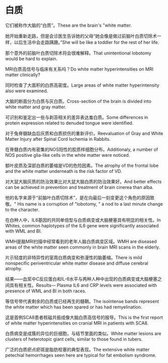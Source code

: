# 白质

<p><span class="chinese">它们被称作大脑的“白质”。</span><span class="english">These are the brain's "white matter.</span></p>

<p><span class="chinese">她开始重新走路，但是会诊医生告诉她的父母“她会像是做过前脑叶白质切除术一样，以后生活中会走路蹒跚。”</span><span class="english">She will be like a toddler for the rest of her life.</span></p>

<p><span class="chinese">那个意外的前脑叶白质切除术将会很难解释。</span><span class="english">That unintentional lobotomy would be hard to explain.</span></p>

<p><span class="chinese">MRI白质高信号与临床有关系吗？</span><span class="english">Do white matter hyperintensities on MRI matter clinically?</span></p>

<p><span class="chinese">同时检查了大面积的白质高密度。</span><span class="english">Large areas of white matter hyperintensity also were examined.</span></p>

<p><span class="chinese">大脑的断面分为白质与灰白质。</span><span class="english">Cross-section of the brain is divided into white matter and gray matter.</span></p>

<p><span class="chinese">可识别和鉴定出一些与剥苔相关的差异表达蚩白质。</span><span class="english">Some differences in protein expression related to denuded tongue were identified.</span></p>

<p><span class="chinese">对于兔脊髓缺血后灰质和白质损伤的重新评价。</span><span class="english">Reevaluation of Gray and White Matter Injury after Spinal Cord Ischemia in Rabbits.</span></p>

<p><span class="chinese">在脊髓白质内有密集的NOS阳性的胶质样细胞分布。</span><span class="english">Additionaly, a number of NOS positive glia-like cells in the white matter were noticed.</span></p>

<p><span class="chinese">额叶皮质及深部白质的萎缩是VD的危险因素。</span><span class="english">The atrophy of the frontal lobe and the white matter underneath is the risk factor of VD.</span></p>

<p><span class="chinese">对大鼠大脑灰质的防治效果比对大鼠大脑白质的防治效果好。</span><span class="english">And better effects can be achieved in prevention and treatment of brain cinerea than alba.</span></p>

<p><span class="chinese">他的名字来源于“前脑叶白质切除术”，是在向最后一刻变更这个角色的原因致敬。</span><span class="english">" His name is a corruption of "lobotomy, " a nod to a last minute change to the character.</span></p>

<p><span class="chinese">在白种人中，IL6基因的共同单倍型与白质病变或大脑梗塞具有明显的相关性。</span><span class="english">In Whites, common haplotypes of the IL6 gene were significantly associated with WML and BI.</span></p>

<p><span class="chinese">WMH是脑MRI扫描中经常看到的老年人脑白质病变区域。</span><span class="english">WMH are diseased areas of the white matter seen commonly in brain MRI scans in the elderly.</span></p>

<p><span class="chinese">片示轻度的非特异性的室周白质病变和弥漫性的脑萎缩。</span><span class="english">There is mild nonspecific periventricular white matter disease and diffuse cerebral atrophy.</span></p>

<p><span class="chinese">结果――血浆中C反应蛋白和IL-6水平与两种人种中出现的白质病变或大脑梗塞之间具有相关性。</span><span class="english">Results— Plasma IL6 and CRP levels were associated with presence of WML and BI in both races.</span></p>

<p><span class="chinese">等信号带代表剩余的白质或已经再生的髓鞘。</span><span class="english">The isointense bands represent the white matter which has been spared or has had remyelination.</span></p>

<p><span class="chinese">这是首例SCA8患者核磁共振成像大脑白质高信号的报导。</span><span class="english">This is the first report of white matter hyperintensities on cranial MRI in patients with SCA8.</span></p>

<p><span class="chinese">白质病变是成簇的异位的巨细胞，与结节里面的类似。</span><span class="english">White matter lesions are clusters of heterotopic giant cells, similar to those found in tubers.</span></p>

<p><span class="chinese">广泛的白质瘀点瘀斑是脂肪栓塞的典型表现。</span><span class="english">The extensive white matter petechial hemorrhages seen here are typical for fat embolism syndrome.</span></p>

